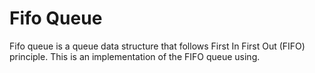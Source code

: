 # Fifo Queue

Fifo queue is a queue data structure that follows First In First Out (FIFO) principle.
This is an implementation of the FIFO queue using.
